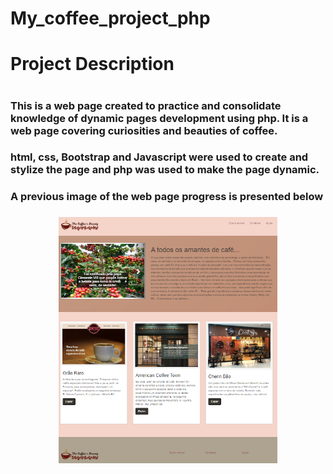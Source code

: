 # My_coffee_project_php
<h1> Project Description<h1>
<h3> This is a web page created to practice and consolidate knowledge of dynamic pages development using php. It is a web page covering curiosities and beauties of coffee.<h3>
<h3> html, css, Bootstrap and Javascript were used to create and stylize the page and php was used to make the page dynamic.<h3>
 <h3> A previous image of the web page progress is presented below<h3>

<p align="center">
  <img src="app/img/web-page-img.PNG" width="350"
</p>
